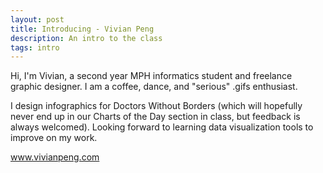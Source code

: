 ```yaml
---
layout: post
title: Introducing - Vivian Peng
description: An intro to the class
tags: intro
---
```


Hi, I'm Vivian, a second year MPH informatics student and freelance graphic designer. I am a coffee, dance, and "serious" .gifs enthusiast. 

I design infographics for Doctors Without Borders (which will hopefully never end up in our Charts of the Day section in class, but feedback is always welcomed). Looking forward to learning data visualization tools to improve on my work.

www.vivianpeng.com

 